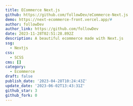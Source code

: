 ```yaml
---
title: ECommerce Next.js
github: https://github.com/followDev/eCommerce-Next.js
demo: https://next-ecommerce-front.vercel.app/#
author: followDev
author_link: https://github.com/followDev
date: 2023-11-28T02:51:28.892Z
description: A beautiful ecommerce made with Next.js
ssg:
  - Nextjs
css:
  - SCSS
cms: []
category:
  - Ecommerce
draft: false
publish_date: '2023-04-28T10:24:43Z'
update_date: '2023-06-02T13:43:31Z'
github_star: 3
github_fork: 0
---
```

